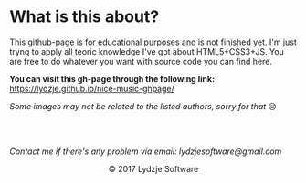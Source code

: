 # What is this about?

This github-page is for educational purposes and is not finished yet. I'm just tryng to apply all teoric knowledge I've got about HTML5+CSS3+JS. You are free to do whatever you want with source code you can find here.

**You can visit this gh-page through the following link:** https://lydzje.github.io/nice-music-ghpage/

*Some images may not be related to the listed authors, sorry for that* :pensive:

<br>
<br>

_Contact me if there's any problem via email: lydzjesoftware@gmail.com_

<p align="center">© 2017 Lydzje Software</p>
